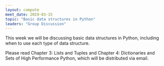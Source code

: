 ```yaml
---
layout: compute
meet_date: 2019-03-15
topic: "Basic data structures in Python"
leaders: "Group Discussion"
---
```


This week we will be discussing basic data structures in Python, including when to use each type of data structure.

Please read Chapter 3: Lists and Tuples and Chapter 4: Dictionaries and Sets of High Performance Python, which will be distributed via email.
